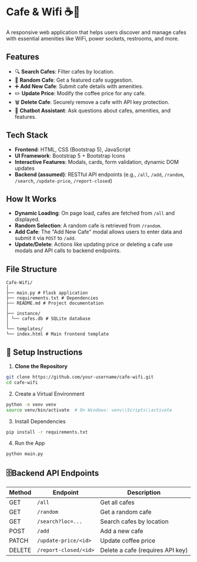 # Cafe & Wifi ☕📶

A responsive web application that helps users discover and manage cafes with essential amenities like WiFi, power sockets, restrooms, and more.

## Features

- 🔍 **Search Cafes**: Filter cafes by location.
- 🎲 **Random Cafe**: Get a featured cafe suggestion.
- ➕ **Add New Cafe**: Submit cafe details with amenities.
- ✏️ **Update Price**: Modify the coffee price for any cafe.
- 🗑️ **Delete Cafe**: Securely remove a cafe with API key protection.
- 💬 **Chatbot Assistant**: Ask questions about cafes, amenities, and features.

## Tech Stack

- **Frontend**: HTML, CSS (Bootstrap 5), JavaScript
- **UI Framework**: Bootstrap 5 + Bootstrap Icons
- **Interactive Features**: Modals, cards, form validation, dynamic DOM updates
- **Backend (assumed)**: RESTful API endpoints (e.g., `/all`, `/add`, `/random`, `/search`, `/update-price`, `/report-closed`)

## How It Works

- **Dynamic Loading**: On page load, cafes are fetched from `/all` and displayed.
- **Random Selection**: A random cafe is retrieved from `/random`.
- **Add Cafe**: The "Add New Cafe" modal allows users to enter data and submit it via `POST` to `/add`.
- **Update/Delete**: Actions like updating price or deleting a cafe use modals and API calls to backend endpoints.

## File Structure
````
Cafe-Wifi/
│
├── main.py # Flask application
├── requirements.txt # Dependencies
├── README.md # Project documentation
│
├── instance/
│ └── cafes.db # SQLite database
│
└── templates/
└── index.html # Main frontend template
````
## 🔧 Setup Instructions

1. **Clone the Repository**

```bash
git clone https://github.com/your-username/cafe-wifi.git
cd cafe-wifi
```

2. Create a Virtual Environment

```bash
python -m venv venv
source venv/bin/activate  # On Windows: venv\\Scripts\\activate
```

3. Install Dependencies
```bash
pip install -r requirements.txt
```

4. Run the App
```bash
python main.py
```

## 🗄️Backend API Endpoints

| Method | Endpoint              | Description                      |
| ------ | --------------------- | -------------------------------- |
| GET    | `/all`                | Get all cafes                    |
| GET    | `/random`             | Get a random cafe                |
| GET    | `/search?loc=...`     | Search cafes by location         |
| POST   | `/add`                | Add a new cafe                   |
| PATCH  | `/update-price/<id>`  | Update coffee price              |
| DELETE | `/report-closed/<id>` | Delete a cafe (requires API key) |
